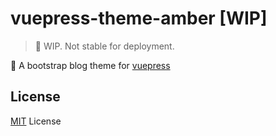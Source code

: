 # vuepress-theme-amber [WIP]

> :construction: WIP. Not stable for deployment.

:boot: A bootstrap blog theme for [vuepress](https://vuepress.vuejs.org)

<!--
## Quick start
### Install
via this repo:

```bash
$ npm i -S Mitscherlich/vuepress-theme-amber
```

<details><summary>yarn will also be ok!</summary>

```
$ yarn add Mitscherlich/vuepress-theme-amber
```
</details>

### Setup and config
Modify your `config.js` in your `vuepress` config root:

```diff
# <path/to/.vuepress/config.js>
module.exports = {
+   theme: 'amber',
+   themeConfig: { ... }
}
```

Checkout [example/config.js](example/config.js) for more detail of `themeConfig`
-->

## License
[MIT](LICENSE) License
